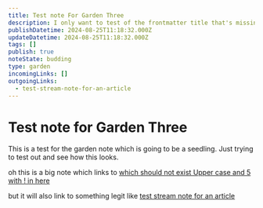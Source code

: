 ```yaml
---
title: Test note For Garden Three
description: I only want to test of the frontmatter title that's missing will still get a title based of the URL structure. What do you think?
publishDatetime: 2024-08-25T11:18:32.000Z
updateDatetime: 2024-08-25T11:18:32.000Z
tags: []
publish: true
noteState: budding
type: garden
incomingLinks: []
outgoingLinks:
  - test-stream-note-for-an-article
---
```

# Test note for Garden Three

This is a test for the garden note which is going to be a seedling. Just trying to test out and see how this looks.

oh this is a big note which links to [which should not exist Upper case and 5 with ! in here](/unpublished)

but it will also link to something legit like [test stream note for an article](test-stream-note-for-an-article)
